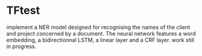 # TFtest
implement a NER model designed for recognising the names of the client and project concerned by a document.
The neural network features a word embedding, a bidirectionnal LSTM, a linear layer and a CRF layer.
work still in progress.
